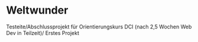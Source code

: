 # Weltwunder
Testeite/Abschlussprojekt für Orientierungskurs DCI (nach 2,5 Wochen Web Dev in Teilzeit)/
Erstes Projekt
